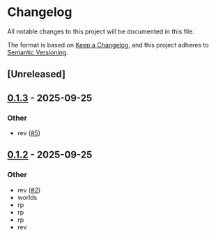 # Changelog

All notable changes to this project will be documented in this file.

The format is based on [Keep a Changelog](https://keepachangelog.com/en/1.0.0/),
and this project adheres to [Semantic Versioning](https://semver.org/spec/v2.0.0.html).

## [Unreleased]

## [0.1.3](https://github.com/found-it/hello-rs/compare/v0.1.2...v0.1.3) - 2025-09-25

### Other

- rev ([#5](https://github.com/found-it/hello-rs/pull/5))

## [0.1.2](https://github.com/found-it/hello-rs/compare/v0.1.1...v0.1.2) - 2025-09-25

### Other

- rev ([#2](https://github.com/found-it/hello-rs/pull/2))
- worlds
- rp
- rp
- rp
- rev
